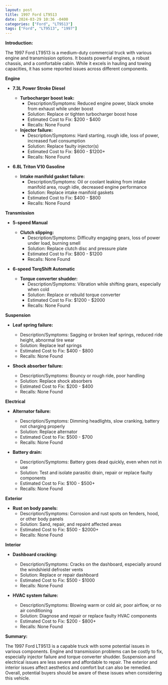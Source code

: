 ```yaml
---
layout: post
title: 1997 Ford LT9513
date: 2024-03-29 10:36 -0400
categories: ["Ford", "LT9513"]
tags: ["Ford", "LT9513", "1997"]
---
```

**Introduction:**

The 1997 Ford LT9513 is a medium-duty commercial truck with various engine and transmission options. It boasts powerful engines, a robust chassis, and a comfortable cabin. While it excels in hauling and towing capacities, it has some reported issues across different components.

**Engine**

* **7.3L Power Stroke Diesel**
    * **Turbocharger boost leak:**
        * Description/Symptoms: Reduced engine power, black smoke from exhaust while under boost
        * Solution: Replace or tighten turbocharger boost hose
        * Estimated Cost to Fix: $200 - $400
        * Recalls: None Found
    * **Injector failure:**
        * Description/Symptoms: Hard starting, rough idle, loss of power, increased fuel consumption
        * Solution: Replace faulty injector(s)
        * Estimated Cost to Fix: $600 - $1200+
        * Recalls: None Found

* **6.8L Triton V10 Gasoline**
    * **Intake manifold gasket failure:**
        * Description/Symptoms: Oil or coolant leaking from intake manifold area, rough idle, decreased engine performance
        * Solution: Replace intake manifold gaskets
        * Estimated Cost to Fix: $400 - $800
        * Recalls: None Found

**Transmission**

* **5-speed Manual**
    * **Clutch slipping:**
        * Description/Symptoms: Difficulty engaging gears, loss of power under load, burning smell
        * Solution: Replace clutch disc and pressure plate
        * Estimated Cost to Fix: $800 - $1200
        * Recalls: None Found

* **6-speed TorqShift Automatic**
    * **Torque converter shudder:**
        * Description/Symptoms: Vibration while shifting gears, especially when cold
        * Solution: Replace or rebuild torque converter
        * Estimated Cost to Fix: $1200 - $2000
        * Recalls: None Found

**Suspension**

* **Leaf spring failure:**
    * Description/Symptoms: Sagging or broken leaf springs, reduced ride height, abnormal tire wear
    * Solution: Replace leaf springs
    * Estimated Cost to Fix: $400 - $800
    * Recalls: None Found

* **Shock absorber failure:**
    * Description/Symptoms: Bouncy or rough ride, poor handling
    * Solution: Replace shock absorbers
    * Estimated Cost to Fix: $200 - $400
    * Recalls: None Found

**Electrical**

* **Alternator failure:**
    * Description/Symptoms: Dimming headlights, slow cranking, battery not charging properly
    * Solution: Replace alternator
    * Estimated Cost to Fix: $500 - $700
    * Recalls: None Found

* **Battery drain:**
    * Description/Symptoms: Battery goes dead quickly, even when not in use
    * Solution: Test and isolate parasitic drain, repair or replace faulty components
    * Estimated Cost to Fix: $100 - $500+
    * Recalls: None Found

**Exterior**

* **Rust on body panels:**
    * Description/Symptoms: Corrosion and rust spots on fenders, hood, or other body panels
    * Solution: Sand, repair, and repaint affected areas
    * Estimated Cost to Fix: $500 - $2000+
    * Recalls: None Found

**Interior**

* **Dashboard cracking:**
    * Description/Symptoms: Cracks on the dashboard, especially around the windshield defroster vents
    * Solution: Replace or repair dashboard
    * Estimated Cost to Fix: $500 - $1000
    * Recalls: None Found

* **HVAC system failure:**
    * Description/Symptoms: Blowing warm or cold air, poor airflow, or no air conditioning
    * Solution: Diagnose and repair or replace faulty HVAC components
    * Estimated Cost to Fix: $200 - $800+
    * Recalls: None Found

**Summary:**

The 1997 Ford LT9513 is a capable truck with some potential issues in various components. Engine and transmission problems can be costly to fix, especially injector failure and torque converter shudder. Suspension and electrical issues are less severe and affordable to repair. The exterior and interior issues affect aesthetics and comfort but can also be remedied. Overall, potential buyers should be aware of these issues when considering this vehicle.
